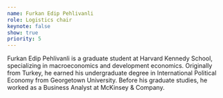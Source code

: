 ```yaml
---
name: Furkan Edip Pehlivanli
role: Logistics chair
keynote: false
show: true
priority: 5
---
```


Furkan Edip Pehlivanli is a graduate student at Harvard Kennedy School, specializing in macroeconomics and development economics. Originally from Turkey, he earned his undergraduate degree in International Political Economy from Georgetown University. Before his graduate studies, he worked as a Business Analyst at McKinsey & Company.
